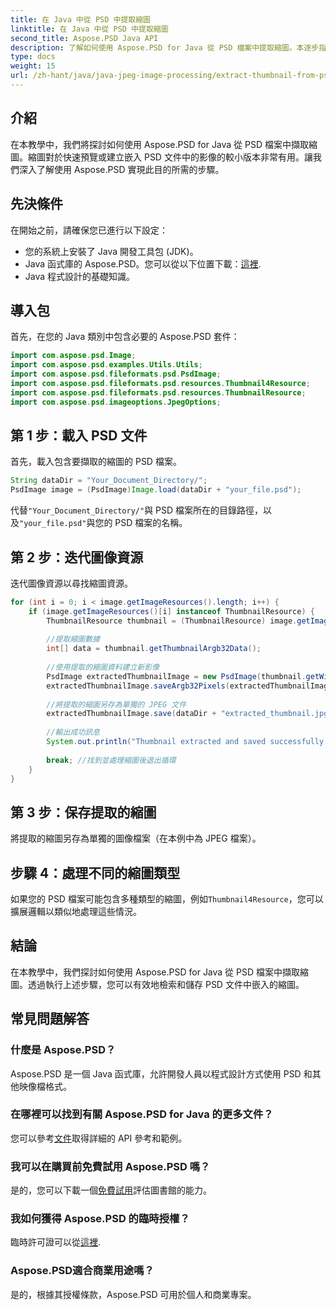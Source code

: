 ```yaml
---
title: 在 Java 中從 PSD 中提取縮圖
linktitle: 在 Java 中從 PSD 中提取縮圖
second_title: Aspose.PSD Java API
description: 了解如何使用 Aspose.PSD for Java 從 PSD 檔案中提取縮圖。本逐步指南涵蓋了從設定到保存提取的圖像的所有內容。
type: docs
weight: 15
url: /zh-hant/java/java-jpeg-image-processing/extract-thumbnail-from-psd-java/
---
```

## 介紹
在本教學中，我們將探討如何使用 Aspose.PSD for Java 從 PSD 檔案中擷取縮圖。縮圖對於快速預覽或建立嵌入 PSD 文件中的影像的較小版本非常有用。讓我們深入了解使用 Aspose.PSD 實現此目的所需的步驟。
## 先決條件
在開始之前，請確保您已進行以下設定：
- 您的系統上安裝了 Java 開發工具包 (JDK)。
-  Java 函式庫的 Aspose.PSD。您可以從以下位置下載：[這裡](https://releases.aspose.com/psd/java/).
- Java 程式設計的基礎知識。
## 導入包
首先，在您的 Java 類別中包含必要的 Aspose.PSD 套件：
```java
import com.aspose.psd.Image;
import com.aspose.psd.examples.Utils.Utils;
import com.aspose.psd.fileformats.psd.PsdImage;
import com.aspose.psd.fileformats.psd.resources.Thumbnail4Resource;
import com.aspose.psd.fileformats.psd.resources.ThumbnailResource;
import com.aspose.psd.imageoptions.JpegOptions;
```
## 第 1 步：載入 PSD 文件
首先，載入包含要擷取的縮圖的 PSD 檔案。
```java
String dataDir = "Your_Document_Directory/";
PsdImage image = (PsdImage)Image.load(dataDir + "your_file.psd");
```
代替`"Your_Document_Directory/"`與 PSD 檔案所在的目錄路徑，以及`"your_file.psd"`與您的 PSD 檔案的名稱。
## 第 2 步：迭代圖像資源
迭代圖像資源以尋找縮圖資源。
```java
for (int i = 0; i < image.getImageResources().length; i++) {
    if (image.getImageResources()[i] instanceof ThumbnailResource) {
        ThumbnailResource thumbnail = (ThumbnailResource) image.getImageResources()[i];
        
        //提取縮圖數據
        int[] data = thumbnail.getThumbnailArgb32Data();
        
        //使用提取的縮圖資料建立新影像
        PsdImage extractedThumbnailImage = new PsdImage(thumbnail.getWidth(), thumbnail.getHeight());
        extractedThumbnailImage.saveArgb32Pixels(extractedThumbnailImage.getBounds(), data);
        
        //將提取的縮圖另存為單獨的 JPEG 文件
        extractedThumbnailImage.save(dataDir + "extracted_thumbnail.jpg", new JpegOptions());
        
        //輸出成功訊息
        System.out.println("Thumbnail extracted and saved successfully.");
        
        break; //找到並處理縮圖後退出循環
    }
}
```
## 第 3 步：保存提取的縮圖
將提取的縮圖另存為單獨的圖像檔案（在本例中為 JPEG 檔案）。
## 步驟 4：處理不同的縮圖類型
如果您的 PSD 檔案可能包含多種類型的縮圖，例如`Thumbnail4Resource`，您可以擴展邏輯以類似地處理這些情況。

## 結論
在本教學中，我們探討如何使用 Aspose.PSD for Java 從 PSD 檔案中擷取縮圖。透過執行上述步驟，您可以有效地檢索和儲存 PSD 文件中嵌入的縮圖。

## 常見問題解答
### 什麼是 Aspose.PSD？
Aspose.PSD 是一個 Java 函式庫，允許開發人員以程式設計方式使用 PSD 和其他映像檔格式。
### 在哪裡可以找到有關 Aspose.PSD for Java 的更多文件？
您可以參考[文件](https://reference.aspose.com/psd/java/)取得詳細的 API 參考和範例。
### 我可以在購買前免費試用 Aspose.PSD 嗎？
是的，您可以下載一個[免費試用](https://releases.aspose.com/)評估圖書館的能力。
### 我如何獲得 Aspose.PSD 的臨時授權？
臨時許可證可以從[這裡](https://purchase.aspose.com/temporary-license/).
### Aspose.PSD適合商業用途嗎？
是的，根據其授權條款，Aspose.PSD 可用於個人和商業專案。